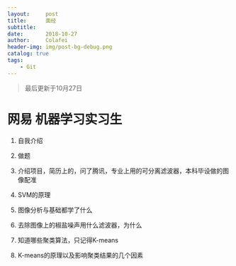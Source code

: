 ```yaml
---
layout:     post
title:      面经
subtitle:   
date:       2018-10-27
author:     Colafei
header-img: img/post-bg-debug.png
catalog: true
tags:
    - Git
---
```



>最后更新于10月27日

# 网易 机器学习实习生

1. 自我介绍

2. 做题

3. 介绍项目，简历上的，问了腾讯，专业上用的可分离滤波器，本科毕设做的图像配准

4. SVM的原理

5. 图像分析与基础都学了什么

6. 去除图像上的椒盐噪声用什么滤波器，为什么

7. 知道哪些聚类算法，只记得K-means

8. K-means的原理以及影响聚类结果的几个因素




